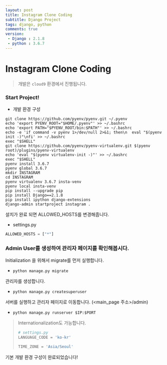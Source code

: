 ```yaml
---
layout: post
title: Instagram Clone Coding
subtitle: Django Project
tags: django, python
comments: true
version:
 - Django : 2.1.8
 - python : 3.6.7
---
```


# Instagram Clone Coding
> 개발은 `cloud9` 환경에서 진행됩니다.

### Start Project!

- 개발 환경 구성
```
git clone https://github.com/pyenv/pyenv.git ~/.pyenv
echo 'export PYENV_ROOT="$HOME/.pyenv"' >> ~/.bashrc
echo 'export PATH="$PYENV_ROOT/bin:$PATH"' >> ~/.bashrc
echo -e 'if command -v pyenv 1>/dev/null 2>&1; then\n  eval "$(pyenv init -)"\nfi' >> ~/.bashrc
exec "$SHELL"
git clone https://github.com/pyenv/pyenv-virtualenv.git $(pyenv root)/plugins/pyenv-virtualenv
echo 'eval "$(pyenv virtualenv-init -)"' >> ~/.bashrc
exec "$SHELL"
pyenv install 3.6.7
pyenv global 3.6.7
mkdir INSTAGRAM
cd INSTAGRAM
pyenv virtualenv 3.6.7 insta-venv 
pyenv local insta-venv
pip install --upgrade pip
pip install Django==2.1.8
pip install ipython django-extensions
django-admin startproject instagram .
```

설치가 완료 되면 ALLOWED_HOSTS를 변경해줍니다.
- settings.py

```python
ALLOWED_HOSTS = ["*"]
```


### Admin User를 생성하여 관리자 페이지를 확인해봅시다.

Initialization 을 위해서 migrate를 먼저 실행합니다.

- `python manage.py migrate`

관리자를 생성합니다.

- `python manage.py createsuperuser` 

서버를 실행하고 관리자 페이지로 이동합니다. (<main_page 주소>/admin)

- `python manage.py runserver $IP:$PORT` 


> Internationalization도 가능합니다.
>
> ```python
> # settings.py
> LANGUAGE_CODE = 'ko-kr'
> 
> TIME_ZONE = 'Asia/Seoul'
> ```

기본 개발 환경 구성이 완료되었습니다!
